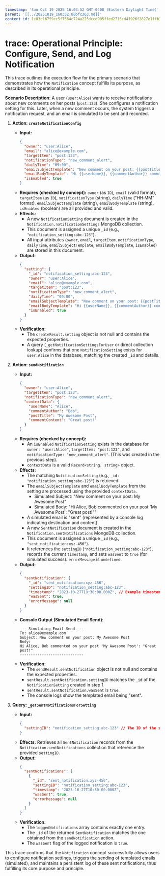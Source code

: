 ```yaml
---
timestamp: 'Sun Oct 19 2025 16:03:52 GMT-0400 (Eastern Daylight Time)'
parent: '[[../20251019_160352.86bfc363.md]]'
content_id: 1e03c16759cc5f7564c724a223dccd905ffed2715cd4f926f2827e1ffb3bc6be
---
```


# trace: Operational Principle: Configure, Send, and Log Notification

This trace outlines the execution flow for the primary scenario that demonstrates how the `Notification` concept fulfills its purpose, as described in its operational principle.

**Scenario Description:** A user (`user:Alice`) wants to receive notifications about new comments on her posts (`post:123`). She configures a notification setting for this. Later, when a new comment occurs, the system triggers a notification request, and an email is simulated to be sent and recorded.

1. **Action: `createNotificationConfig`**
   * **Input:**
     ```json
     {
       "owner": "user:Alice",
       "email": "alice@example.com",
       "targetItem": "post:123",
       "notificationType": "new_comment_alert",
       "dailyTime": "09:00",
       "emailSubjectTemplate": "New comment on your post: {{postTitle}}",
       "emailBodyTemplate": "Hi {{userName}}, {{commentAuthor}} commented on your post '{{postTitle}}': \"{{commentContent}}\"",
       "isEnabled": true
     }
     ```
   * **Requires (checked by concept):** `owner` (as `ID`), `email` (valid format), `targetItem` (as `ID`), `notificationType` (string), `dailyTime` ("HH:MM" format), `emailSubjectTemplate` (string), `emailBodyTemplate` (string), `isEnabled` (boolean) are all provided and valid.
   * **Effects:**
     * A new `NotificationSetting` document is created in the `Notification.notificationSettings` MongoDB collection.
     * This document is assigned a unique `_id` (e.g., `"notification_setting:abc-123"`).
     * All input attributes (`owner`, `email`, `targetItem`, `notificationType`, `dailyTime`, `emailSubjectTemplate`, `emailBodyTemplate`, `isEnabled`) are stored in this document.
   * **Output:**
     ```json
     {
       "setting": {
         "_id": "notification_setting:abc-123",
         "owner": "user:Alice",
         "email": "alice@example.com",
         "targetItem": "post:123",
         "notificationType": "new_comment_alert",
         "dailyTime": "09:00",
         "emailSubjectTemplate": "New comment on your post: {{postTitle}}",
         "emailBodyTemplate": "Hi {{userName}}, {{commentAuthor}} commented on your post '{{postTitle}}': \"{{commentContent}}\"",
         "isEnabled": true
       }
     }
     ```
   * **Verification:**
     * The `createResult.setting` object is not null and contains the expected properties.
     * A query (`_getNotificationSettingsForUser` or direct collection lookup) confirms that one `NotificationSetting` exists for `user:Alice` in the database, matching the created `_id` and details.

2. **Action: `sendNotification`**
   * **Input:**
     ```json
     {
       "owner": "user:Alice",
       "targetItem": "post:123",
       "notificationType": "new_comment_alert",
       "contextData": {
         "userName": "Alice",
         "commentAuthor": "Bob",
         "postTitle": "My Awesome Post",
         "commentContent": "Great post!"
       }
     }
     ```
   * **Requires (checked by concept):**
     * An `isEnabled` `NotificationSetting` exists in the database for `owner: "user:Alice"`, `targetItem: "post:123"`, and `notificationType: "new_comment_alert"`. (This was created in the previous step).
     * `contextData` is a valid `Record<string, string>` object.
   * **Effects:**
     * The matching `NotificationSetting` (e.g., `_id: "notification_setting:abc-123"`) is retrieved.
     * The `emailSubjectTemplate` and `emailBodyTemplate` from the setting are processed using the provided `contextData`.
       * Simulated Subject: "New comment on your post: My Awesome Post"
       * Simulated Body: "Hi Alice, Bob commented on your post 'My Awesome Post': "Great post!""
     * A simulated email is "sent" (represented by a console log indicating destination and content).
     * A new `SentNotification` document is created in the `Notification.sentNotifications` MongoDB collection.
     * This document is assigned a unique `_id` (e.g., `"sent_notification:xyz-456"`).
     * It references the `settingID` (`"notification_setting:abc-123"`), records the current `timestamp`, and sets `wasSent` to `true` (for simulated success). `errorMessage` is `undefined`.
   * **Output:**
     ```json
     {
       "sentNotification": {
         "_id": "sent_notification:xyz-456",
         "settingID": "notification_setting:abc-123",
         "timestamp": "2023-10-27T10:30:00.000Z", // Example timestamp
         "wasSent": true,
         "errorMessage": null
       }
     }
     ```
   * **Console Output (Simulated Email Send):**
     ```
     --- Simulating Email Send ---
     To: alice@example.com
     Subject: New comment on your post: My Awesome Post
     Body:
     Hi Alice, Bob commented on your post 'My Awesome Post': "Great post!"
     -----------------------------
     ```
   * **Verification:**
     * The `sendResult.sentNotification` object is not null and contains the expected properties.
     * `sentResult.sentNotification.settingID` matches the `_id` of the `NotificationSetting` created in step 1.
     * `sentResult.sentNotification.wasSent` is `true`.
     * The console logs show the templated email being "sent".

3. **Query: `_getSentNotificationsForSetting`**
   * **Input:**
     ```json
     {
       "settingID": "notification_setting:abc-123" // The ID of the setting created in step 1
     }
     ```
   * **Effects:** Retrieves all `SentNotification` records from the `Notification.sentNotifications` collection that reference the provided `settingID`.
   * **Output:**
     ```json
     {
       "sentNotifications": [
         {
           "_id": "sent_notification:xyz-456",
           "settingID": "notification_setting:abc-123",
           "timestamp": "2023-10-27T10:30:00.000Z",
           "wasSent": true,
           "errorMessage": null
         }
       ]
     }
     ```
   * **Verification:**
     * The `loggedNotifications` array contains exactly one entry.
     * The `_id` of the returned `SentNotification` matches the one obtained from the `sendNotification` action.
     * The `wasSent` flag of the logged notification is `true`.

This trace confirms that the `Notification` concept successfully allows users to configure notification settings, triggers the sending of templated emails (simulated), and maintains a persistent log of these sent notifications, thus fulfilling its core purpose and principle.
